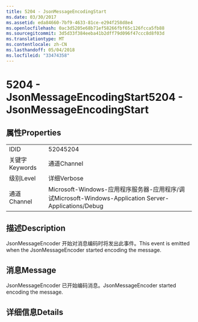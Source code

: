 ```yaml
---
title: 5204 - JsonMessageEncodingStart
ms.date: 03/30/2017
ms.assetid: eda84660-7bf9-4633-81ce-e294f258d8e4
ms.openlocfilehash: 0ac3d5205e68b71ef58266fbf65c126fcca5fb88
ms.sourcegitcommit: 3d5d33f384eeba41b2dff79d096f47ccc8d8f03d
ms.translationtype: MT
ms.contentlocale: zh-CN
ms.lasthandoff: 05/04/2018
ms.locfileid: "33474358"
---
```

# <a name="5204---jsonmessageencodingstart"></a><span data-ttu-id="fd97c-102">5204 - JsonMessageEncodingStart</span><span class="sxs-lookup"><span data-stu-id="fd97c-102">5204 - JsonMessageEncodingStart</span></span>
## <a name="properties"></a><span data-ttu-id="fd97c-103">属性</span><span class="sxs-lookup"><span data-stu-id="fd97c-103">Properties</span></span>  
  
|||  
|-|-|  
|<span data-ttu-id="fd97c-104">ID</span><span class="sxs-lookup"><span data-stu-id="fd97c-104">ID</span></span>|<span data-ttu-id="fd97c-105">5204</span><span class="sxs-lookup"><span data-stu-id="fd97c-105">5204</span></span>|  
|<span data-ttu-id="fd97c-106">关键字</span><span class="sxs-lookup"><span data-stu-id="fd97c-106">Keywords</span></span>|<span data-ttu-id="fd97c-107">通道</span><span class="sxs-lookup"><span data-stu-id="fd97c-107">Channel</span></span>|  
|<span data-ttu-id="fd97c-108">级别</span><span class="sxs-lookup"><span data-stu-id="fd97c-108">Level</span></span>|<span data-ttu-id="fd97c-109">详细</span><span class="sxs-lookup"><span data-stu-id="fd97c-109">Verbose</span></span>|  
|<span data-ttu-id="fd97c-110">通道</span><span class="sxs-lookup"><span data-stu-id="fd97c-110">Channel</span></span>|<span data-ttu-id="fd97c-111">Microsoft-Windows-应用程序服务器-应用程序/调试</span><span class="sxs-lookup"><span data-stu-id="fd97c-111">Microsoft-Windows-Application Server-Applications/Debug</span></span>|  
  
## <a name="description"></a><span data-ttu-id="fd97c-112">描述</span><span class="sxs-lookup"><span data-stu-id="fd97c-112">Description</span></span>  
 <span data-ttu-id="fd97c-113">JsonMessageEncoder 开始对消息编码时将发出此事件。</span><span class="sxs-lookup"><span data-stu-id="fd97c-113">This event is emitted when the JsonMessageEncoder started encoding the message.</span></span>  
  
## <a name="message"></a><span data-ttu-id="fd97c-114">消息</span><span class="sxs-lookup"><span data-stu-id="fd97c-114">Message</span></span>  
 <span data-ttu-id="fd97c-115">JsonMessageEncoder 已开始编码消息。</span><span class="sxs-lookup"><span data-stu-id="fd97c-115">JsonMessageEncoder started encoding the message.</span></span>  
  
## <a name="details"></a><span data-ttu-id="fd97c-116">详细信息</span><span class="sxs-lookup"><span data-stu-id="fd97c-116">Details</span></span>
